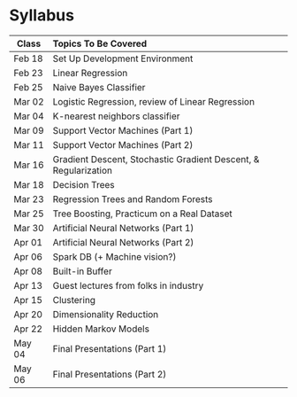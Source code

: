 # Syllabus
Class         | Topics To Be Covered
------------- |:---------------------
Feb 18        | Set Up Development Environment
Feb 23        | Linear Regression
Feb 25        | Naive Bayes Classifier
Mar 02        | Logistic Regression, review of Linear Regression
Mar 04        | K-nearest neighbors classifier
Mar 09        | Support Vector Machines (Part 1)
Mar 11        | Support Vector Machines (Part 2)
Mar 16        | Gradient Descent, Stochastic Gradient Descent, & Regularization
Mar 18        | Decision Trees
Mar 23        | Regression Trees and Random Forests
Mar 25        | Tree Boosting, Practicum on a Real Dataset
Mar 30        | Artificial Neural Networks (Part 1)
Apr 01        | Artificial Neural Networks (Part 2)
Apr 06        | Spark DB (+ Machine vision?)
Apr 08        | Built-in Buffer
Apr 13        | Guest lectures from folks in industry
Apr 15        | Clustering
Apr 20        | Dimensionality Reduction
Apr 22        | Hidden Markov Models
May 04        | Final Presentations (Part 1)
May 06        | Final Presentations (Part 2)
